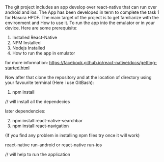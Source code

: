 The git project includes an app develop over react-native that can run over android and ios. The App has been developed in term to complete the task 1 for Hasura HPDF. The main target of the project is to get familiarize with the environment and How to use it.
To run the app into the emulator or in your device. Here are some prerequisite:
1. Installed React-Native
2. NPM Installed
3. Nodejs Installed
4. How to run the app in emulator

for more information:  https://facebook.github.io/react-native/docs/getting-started.html

Now after that clone the repository and at the location of directory using your favourite terminal (Here i use GitBash):

1. npm install

// will install all the dependecies

later dependencies:

2. npm install react-native-searchbar
3. npm install react-navigation

(If you find any problem in installing npm files try once it will work)


react-native run-android or react-native run-ios

// will help to run the application 
